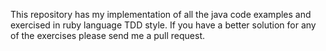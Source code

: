 This repository has my implementation of all the java code examples and
exercised in ruby language TDD style. If you have a better solution for any of the exercises please send me a pull request. 

